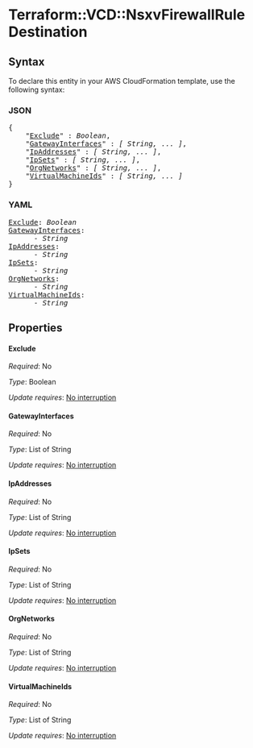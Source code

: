 # Terraform::VCD::NsxvFirewallRule Destination

## Syntax

To declare this entity in your AWS CloudFormation template, use the following syntax:

### JSON

<pre>
{
    "<a href="#exclude" title="Exclude">Exclude</a>" : <i>Boolean</i>,
    "<a href="#gatewayinterfaces" title="GatewayInterfaces">GatewayInterfaces</a>" : <i>[ String, ... ]</i>,
    "<a href="#ipaddresses" title="IpAddresses">IpAddresses</a>" : <i>[ String, ... ]</i>,
    "<a href="#ipsets" title="IpSets">IpSets</a>" : <i>[ String, ... ]</i>,
    "<a href="#orgnetworks" title="OrgNetworks">OrgNetworks</a>" : <i>[ String, ... ]</i>,
    "<a href="#virtualmachineids" title="VirtualMachineIds">VirtualMachineIds</a>" : <i>[ String, ... ]</i>
}
</pre>

### YAML

<pre>
<a href="#exclude" title="Exclude">Exclude</a>: <i>Boolean</i>
<a href="#gatewayinterfaces" title="GatewayInterfaces">GatewayInterfaces</a>: <i>
      - String</i>
<a href="#ipaddresses" title="IpAddresses">IpAddresses</a>: <i>
      - String</i>
<a href="#ipsets" title="IpSets">IpSets</a>: <i>
      - String</i>
<a href="#orgnetworks" title="OrgNetworks">OrgNetworks</a>: <i>
      - String</i>
<a href="#virtualmachineids" title="VirtualMachineIds">VirtualMachineIds</a>: <i>
      - String</i>
</pre>

## Properties

#### Exclude

_Required_: No

_Type_: Boolean

_Update requires_: [No interruption](https://docs.aws.amazon.com/AWSCloudFormation/latest/UserGuide/using-cfn-updating-stacks-update-behaviors.html#update-no-interrupt)

#### GatewayInterfaces

_Required_: No

_Type_: List of String

_Update requires_: [No interruption](https://docs.aws.amazon.com/AWSCloudFormation/latest/UserGuide/using-cfn-updating-stacks-update-behaviors.html#update-no-interrupt)

#### IpAddresses

_Required_: No

_Type_: List of String

_Update requires_: [No interruption](https://docs.aws.amazon.com/AWSCloudFormation/latest/UserGuide/using-cfn-updating-stacks-update-behaviors.html#update-no-interrupt)

#### IpSets

_Required_: No

_Type_: List of String

_Update requires_: [No interruption](https://docs.aws.amazon.com/AWSCloudFormation/latest/UserGuide/using-cfn-updating-stacks-update-behaviors.html#update-no-interrupt)

#### OrgNetworks

_Required_: No

_Type_: List of String

_Update requires_: [No interruption](https://docs.aws.amazon.com/AWSCloudFormation/latest/UserGuide/using-cfn-updating-stacks-update-behaviors.html#update-no-interrupt)

#### VirtualMachineIds

_Required_: No

_Type_: List of String

_Update requires_: [No interruption](https://docs.aws.amazon.com/AWSCloudFormation/latest/UserGuide/using-cfn-updating-stacks-update-behaviors.html#update-no-interrupt)


